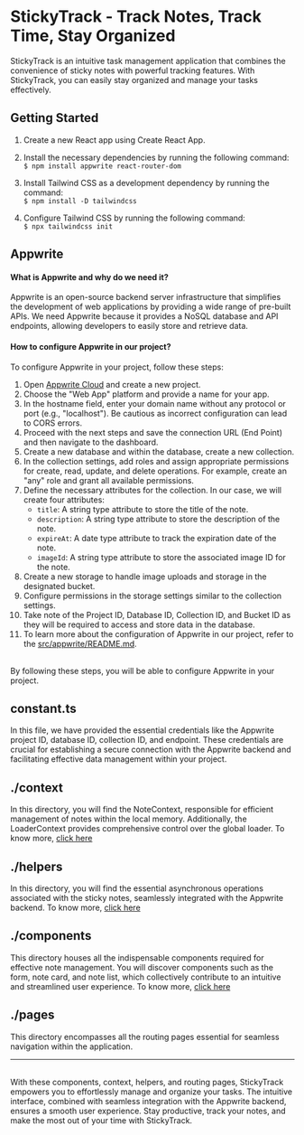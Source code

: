 # StickyTrack - Track Notes, Track Time, Stay Organized

StickyTrack is an intuitive task management application that combines the convenience of sticky notes with powerful tracking features. With StickyTrack, you can easily stay organized and manage your tasks effectively.

## Getting Started

1. Create a new React app using Create React App.
2. Install the necessary dependencies by running the following command:\
   `$ npm install appwrite react-router-dom`

3. Install Tailwind CSS as a development dependency by running the command:\
   `$ npm install -D tailwindcss`

4. Configure Tailwind CSS by running the following command:\
   `$ npx tailwindcss init`

## Appwrite

#### What is Appwrite and why do we need it?

Appwrite is an open-source backend server infrastructure that simplifies the development of web applications by providing a wide range of pre-built APIs. We need Appwrite because it provides a NoSQL database and API endpoints, allowing developers to easily store and retrieve data.

#### How to configure Appwrite in our project?

To configure Appwrite in your project, follow these steps:

1. Open [Appwrite Cloud](https://cloud.appwrite.io/) and create a new project.
2. Choose the "Web App" platform and provide a name for your app.
3. In the hostname field, enter your domain name without any protocol or port (e.g., "localhost"). Be cautious as incorrect configuration can lead to CORS errors.
4. Proceed with the next steps and save the connection URL (End Point) and then navigate to the dashboard.
5. Create a new database and within the database, create a new collection.
6. In the collection settings, add roles and assign appropriate permissions for create, read, update, and delete operations. For example, create an "any" role and grant all available permissions.
7. Define the necessary attributes for the collection. In our case, we will create four attributes:
    - `title`: A string type attribute to store the title of the note.
    - `description`: A string type attribute to store the description of the note.
    - `expireAt`: A date type attribute to track the expiration date of the note.
    - `imageId`: A string type attribute to store the associated image ID for the note.
8. Create a new storage to handle image uploads and storage in the designated bucket.
9. Configure permissions in the storage settings similar to the collection settings.
10. Take note of the Project ID, Database ID, Collection ID, and Bucket ID as they will be required to access and store data in the database.
11. To learn more about the configuration of Appwrite in our project, refer to the [src/appwrite/README.md](./src/appwrite/README.md).

\
 By following these steps, you will be able to configure Appwrite in your project.

## constant.ts

In this file, we have provided the essential credentials like the Appwrite project ID, database ID, collection ID, and endpoint. These credentials are crucial for establishing a secure connection with the Appwrite backend and facilitating effective data management within your project.

## ./context

In this directory, you will find the NoteContext, responsible for efficient management of notes within the local memory. Additionally, the LoaderContext provides comprehensive control over the global loader. To know more, [click here](./src/context/README.md)

## ./helpers

In this directory, you will find the essential asynchronous operations associated with the sticky notes, seamlessly integrated with the Appwrite backend. To know more, [click here](./src/helpers/README.md)

## ./components

This directory houses all the indispensable components required for effective note management. You will discover components such as the form, note card, and note list, which collectively contribute to an intuitive and streamlined user experience. To know more, [click here](./src/components/README.md)

## ./pages

This directory encompasses all the routing pages essential for seamless navigation within the application.

---

\
With these components, context, helpers, and routing pages, StickyTrack empowers you to effortlessly manage and organize your tasks. The intuitive interface, combined with seamless integration with the Appwrite backend, ensures a smooth user experience. Stay productive, track your notes, and make the most out of your time with StickyTrack.
